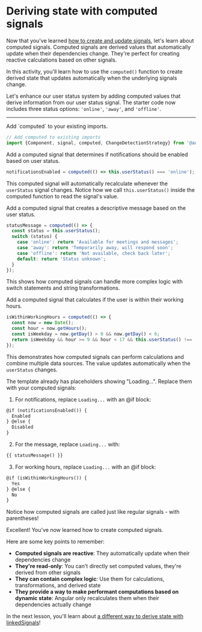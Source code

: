 # Deriving state with computed signals

Now that you've learned [how to create and update signals](/tutorials/signals/1-creating-and-updating-your-first-signal), let's learn about computed signals. Computed signals are derived values that automatically update when their dependencies change. They're perfect for creating reactive calculations based on other signals.

In this activity, you'll learn how to use the `computed()` function to create derived state that updates automatically when the underlying signals change.

Let's enhance our user status system by adding computed values that derive information from our user status signal. The starter code now includes three status options: `'online'`, `'away'`, and `'offline'`.

<hr />

<docs-workflow>

<docs-step title="Import computed function">
Add `computed` to your existing imports.

```ts
// Add computed to existing imports
import {Component, signal, computed, ChangeDetectionStrategy} from '@angular/core';
```

</docs-step>

<docs-step title="Create a computed signal for notifications">
Add a computed signal that determines if notifications should be enabled based on user status.

```ts
notificationsEnabled = computed(() => this.userStatus() === 'online');
```

This computed signal will automatically recalculate whenever the `userStatus` signal changes. Notice how we call `this.userStatus()` inside the computed function to read the signal's value.
</docs-step>

<docs-step title="Create a computed signal for a descriptive message">
Add a computed signal that creates a descriptive message based on the user status.

```ts
statusMessage = computed(() => {
  const status = this.userStatus();
  switch (status) {
    case 'online': return 'Available for meetings and messages';
    case 'away': return 'Temporarily away, will respond soon';
    case 'offline': return 'Not available, check back later';
    default: return 'Status unknown';
  }
});
```

This shows how computed signals can handle more complex logic with switch statements and string transformations.
</docs-step>

<docs-step title="Create a computed signal that calculates working hours availability">
Add a computed signal that calculates if the user is within their working hours.

```ts
isWithinWorkingHours = computed(() => {
  const now = new Date();
  const hour = now.getHours();
  const isWeekday = now.getDay() > 0 && now.getDay() < 6;
  return isWeekday && hour >= 9 && hour < 17 && this.userStatus() !== 'offline';
});
```

This demonstrates how computed signals can perform calculations and combine multiple data sources. The value updates automatically when the `userStatus` changes.
</docs-step>

<docs-step title="Display the computed values in the template">
The template already has placeholders showing "Loading...". Replace them with your computed signals:

1. For notifications, replace `Loading...` with an @if block:

```html
@if (notificationsEnabled()) {
  Enabled
} @else {
  Disabled
}
```

2. For the message, replace `Loading...` with:

```html
{{ statusMessage() }}
```

3. For working hours, replace `Loading...` with an @if block:

```html
@if (isWithinWorkingHours()) {
  Yes
} @else {
  No
}
```

Notice how computed signals are called just like regular signals - with parentheses!
</docs-step>

</docs-workflow>

Excellent! You've now learned how to create computed signals.

Here are some key points to remember:

- **Computed signals are reactive**: They automatically update when their dependencies change
- **They're read-only**: You can't directly set computed values, they're derived from other signals
- **They can contain complex logic**: Use them for calculations, transformations, and derived state
- **They provide a way to make performant computations based on dynamic state**: Angular only recalculates them when their dependencies actually change

In the next lesson, you'll learn about [a different way to derive state with linkedSignals](/tutorials/signals/3-deriving-state-with-linked-signals)!
